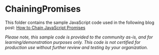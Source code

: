 # ChainingPromises

This folder contains the sample JavaScript code used in the following blog post: [How to Chain JavaScript Promises](https://www.erickmccollum.com/post/2020/05/13/how-to-chain-javascript-promises.html)

*Please note, this sample code is provided to the community as-is, and for learning/demonstration purposes only. This code is not certified for production use without further review and testing by your organization.*